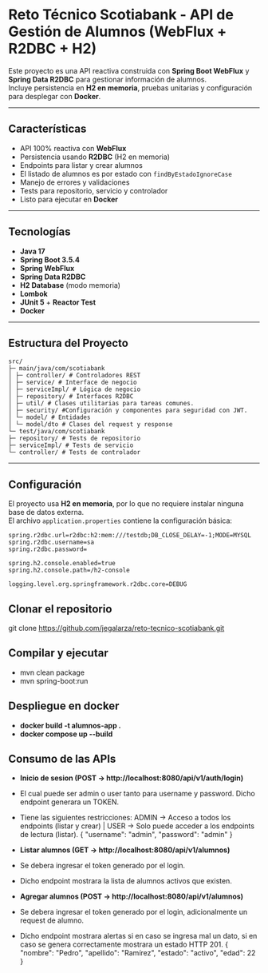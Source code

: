 # Reto Técnico Scotiabank - API de Gestión de Alumnos (WebFlux + R2DBC + H2)

Este proyecto es una API reactiva construida con **Spring Boot WebFlux** y **Spring Data R2DBC** para gestionar información de alumnos.  
Incluye persistencia en **H2 en memoria**, pruebas unitarias y configuración para desplegar con **Docker**.

---

## Características
- API 100% reactiva con **WebFlux**
- Persistencia usando **R2DBC** (H2 en memoria)
- Endpoints para listar y crear alumnos
- El listado de alumnos es por estado con `findByEstadoIgnoreCase`
- Manejo de errores y validaciones
- Tests para repositorio, servicio y controlador
- Listo para ejecutar en **Docker**

---

## Tecnologías
- **Java 17**
- **Spring Boot 3.5.4**
- **Spring WebFlux**
- **Spring Data R2DBC**
- **H2 Database** (modo memoria)
- **Lombok**
- **JUnit 5** + **Reactor Test**
- **Docker**

---

## Estructura del Proyecto
```
src/
├─ main/java/com/scotiabank
│ ├─ controller/ # Controladores REST
│ ├─ service/ # Interface de negocio
│ ├─ serviceImpl/ # Lógica de negocio
│ ├─ repository/ # Interfaces R2DBC
│ ├─ util/ # Clases utilitarias para tareas comunes.
│ ├─ security/ #Configuración y componentes para seguridad con JWT.
│ └─ model/ # Entidades
│ └─ model/dto # Clases del request y response
└─ test/java/com/scotiabank
├─ repository/ # Tests de repositorio
├─ serviceImpl/ # Tests de servicio
└─ controller/ # Tests de controlador
```

---

## Configuración
El proyecto usa **H2 en memoria**, por lo que no requiere instalar ninguna base de datos externa.  
El archivo `application.properties` contiene la configuración básica:

```properties
spring.r2dbc.url=r2dbc:h2:mem:///testdb;DB_CLOSE_DELAY=-1;MODE=MYSQL
spring.r2dbc.username=sa
spring.r2dbc.password=

spring.h2.console.enabled=true
spring.h2.console.path=/h2-console

logging.level.org.springframework.r2dbc.core=DEBUG
```

## Clonar el repositorio
git clone https://github.com/jegalarza/reto-tecnico-scotiabank.git

## Compilar y ejecutar
- mvn clean package
- mvn spring-boot:run

## Despliegue en docker
- **docker build -t alumnos-app .**
- **docker compose up --build**

## Consumo de las APIs
- **Inicio de sesion (POST -> http://localhost:8080/api/v1/auth/login)**
- El cual puede ser admin o user tanto para username y password. Dicho endpoint generara un TOKEN.
- Tiene las siguientes restricciones: ADMIN → Acceso a todos los endpoints (listar y crear) | USER → Solo puede acceder a los endpoints de lectura (listar).
{
  "username": "admin",
  "password": "admin"
}

- **Listar alumnos (GET -> http://localhost:8080/api/v1/alumnos)**
- Se debera ingresar el token generado por el login.
- Dicho endpoint mostrara la lista de alumnos activos que existen.
  
- **Agregar alumnos (POST -> http://localhost:8080/api/v1/alumnos)**
- Se debera ingresar el token generado por el login, adicionalmente un request de alumno.
- Dicho endpoint mostrara alertas si en caso se ingresa mal un dato, si en caso se genera correctamente mostrara un estado HTTP 201.
{
  "nombre": "Pedro",
  "apellido": "Ramírez",
  "estado": "activo",
  "edad": 22
}

